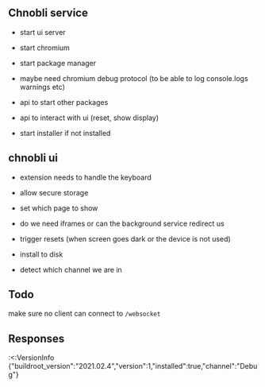 ## Chnobli service

- start ui server
- start chromium
- start package manager
- maybe need chromium debug protocol (to be able to log console.logs warnings etc)

- api to start other packages
- api to interact with ui (reset, show display)

- start installer if not installed

## chnobli ui
- extension needs to handle the keyboard
- allow secure storage
- set which page to show
- do we need iframes or can the background service redirect us
- trigger resets (when screen goes dark or the device is not used)

- install to disk
- detect which channel we are in

## Todo
make sure no client can connect to `/websocket`

## Responses
:<:VersionInfo {"buildroot_version":"2021.02.4","version":1,"installed":true,"channel":"Debug"}